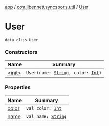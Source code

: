 [app](../../index.md) / [com.jlbennett.syncsports.util](../index.md) / [User](./index.md)

# User

`data class User`

### Constructors

| Name | Summary |
|---|---|
| [&lt;init&gt;](-init-.md) | `User(name: `[`String`](https://kotlinlang.org/api/latest/jvm/stdlib/kotlin/-string/index.html)`, color: `[`Int`](https://kotlinlang.org/api/latest/jvm/stdlib/kotlin/-int/index.html)`)` |

### Properties

| Name | Summary |
|---|---|
| [color](color.md) | `val color: `[`Int`](https://kotlinlang.org/api/latest/jvm/stdlib/kotlin/-int/index.html) |
| [name](name.md) | `val name: `[`String`](https://kotlinlang.org/api/latest/jvm/stdlib/kotlin/-string/index.html) |
